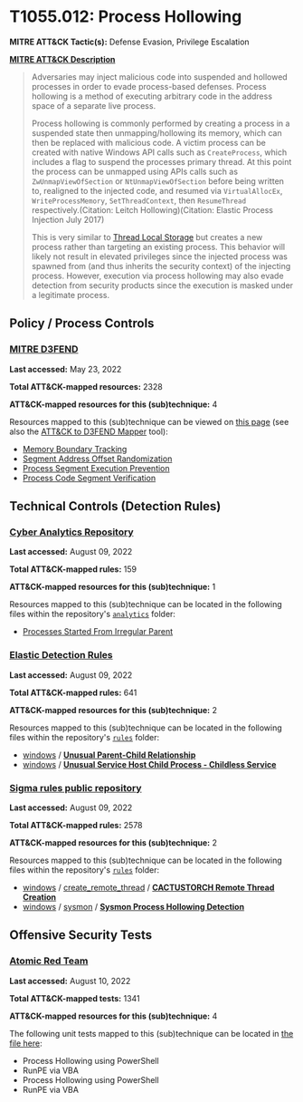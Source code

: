 # T1055.012: Process Hollowing
**MITRE ATT&CK Tactic(s):** Defense Evasion, Privilege Escalation

**[MITRE ATT&CK Description](https://attack.mitre.org/techniques/T1055/012)**
<blockquote>Adversaries may inject malicious code into suspended and hollowed processes in order to evade process-based defenses. Process hollowing is a method of executing arbitrary code in the address space of a separate live process.  

Process hollowing is commonly performed by creating a process in a suspended state then unmapping/hollowing its memory, which can then be replaced with malicious code. A victim process can be created with native Windows API calls such as <code>CreateProcess</code>, which includes a flag to suspend the processes primary thread. At this point the process can be unmapped using APIs calls such as <code>ZwUnmapViewOfSection</code> or <code>NtUnmapViewOfSection</code>  before being written to, realigned to the injected code, and resumed via <code>VirtualAllocEx</code>, <code>WriteProcessMemory</code>, <code>SetThreadContext</code>, then <code>ResumeThread</code> respectively.(Citation: Leitch Hollowing)(Citation: Elastic Process Injection July 2017)

This is very similar to [Thread Local Storage](https://attack.mitre.org/techniques/T1055/005) but creates a new process rather than targeting an existing process. This behavior will likely not result in elevated privileges since the injected process was spawned from (and thus inherits the security context) of the injecting process. However, execution via process hollowing may also evade detection from security products since the execution is masked under a legitimate process. </blockquote>

## Policy / Process Controls
### [MITRE D3FEND](https://d3fend.mitre.org/)
**Last accessed:** May 23, 2022

**Total ATT&CK-mapped resources:** 2328

**ATT&CK-mapped resources for this (sub)technique:** 4

Resources mapped to this (sub)technique can be viewed on [this page](https://d3fend.mitre.org/) (see also the [ATT&CK to D3FEND Mapper](https://d3fend.mitre.org/tools/attack-mapper) tool):

* [Memory Boundary Tracking](https://d3fend.mitre.org/technique/d3f:MemoryBoundaryTracking)
* [Segment Address Offset Randomization](https://d3fend.mitre.org/technique/d3f:SegmentAddressOffsetRandomization)
* [Process Segment Execution Prevention](https://d3fend.mitre.org/technique/d3f:ProcessSegmentExecutionPrevention)
* [Process Code Segment Verification](https://d3fend.mitre.org/technique/d3f:ProcessCodeSegmentVerification)

## Technical Controls (Detection Rules)
### [Cyber Analytics Repository](https://car.mitre.org)
**Last accessed:** August 09, 2022

**Total ATT&CK-mapped rules:** 159

**ATT&CK-mapped resources for this (sub)technique:** 1

Resources mapped to this (sub)technique can be located in the following files within the repository's <code>[analytics](https://github.com/mitre-attack/car/blob/master/analytics)</code> folder:

* [Processes Started From Irregular Parent](https://github.com/mitre-attack/car/tree/master/analytics/CAR-2020-11-004.yaml)

### [Elastic Detection Rules](https://github.com/elastic/detection-rules)
**Last accessed:** August 09, 2022

**Total ATT&CK-mapped rules:** 641

**ATT&CK-mapped resources for this (sub)technique:** 2

Resources mapped to this (sub)technique can be located in the following files within the repository's <code>[rules](https://github.com/elastic/detection-rules/tree/main/rules)</code> folder:

* [windows](https://github.com/elastic/detection-rules/tree/main/rules/windows/) / **[Unusual Parent-Child Relationship](https://github.com/elastic/detection-rules/blob/main/rules/windows/privilege_escalation_unusual_parentchild_relationship.toml)**
* [windows](https://github.com/elastic/detection-rules/tree/main/rules/windows/) / **[Unusual Service Host Child Process - Childless Service](https://github.com/elastic/detection-rules/blob/main/rules/windows/privilege_escalation_unusual_svchost_childproc_childless.toml)**

### [Sigma rules public repository](https://github.com/SigmaHQ/sigma)
**Last accessed:** August 09, 2022

**Total ATT&CK-mapped rules:** 2578

**ATT&CK-mapped resources for this (sub)technique:** 2

Resources mapped to this (sub)technique can be located in the following files within the repository's <code>[rules](https://github.com/SigmaHQ/sigma/tree/master/rules)</code> folder:

* [windows](https://github.com/SigmaHQ/sigma/tree/master/rules/windows/) / [create_remote_thread](https://github.com/SigmaHQ/sigma/tree/master/rules/windows/create_remote_thread/) / **[CACTUSTORCH Remote Thread Creation](https://github.com/SigmaHQ/sigma/blob/master/rules/windows/create_remote_thread/sysmon_cactustorch.yml)**
* [windows](https://github.com/SigmaHQ/sigma/tree/master/rules/windows/) / [sysmon](https://github.com/SigmaHQ/sigma/tree/master/rules/windows/sysmon/) / **[Sysmon Process Hollowing Detection](https://github.com/SigmaHQ/sigma/blob/master/rules/windows/sysmon/sysmon_process_hollowing.yml)**


## Offensive Security Tests
### [Atomic Red Team](https://github.com/redcanaryco/atomic-red-team)
**Last accessed:** August 10, 2022

**Total ATT&CK-mapped tests:** 1341

**ATT&CK-mapped resources for this (sub)technique:** 4

The following unit tests mapped to this (sub)technique can be located in [the file here](https://github.com/redcanaryco/atomic-red-team/tree/master/atomics/T1055.012/T1055.012.yaml):

* Process Hollowing using PowerShell
* RunPE via VBA
* Process Hollowing using PowerShell
* RunPE via VBA

